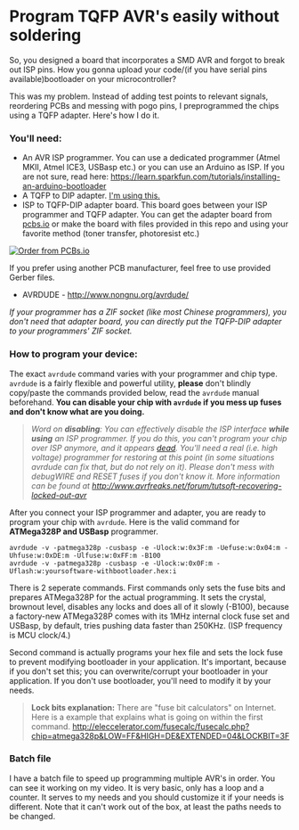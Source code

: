 Program TQFP AVR's easily without soldering
=====================

So, you designed a board that incorporates a SMD AVR and forgot to break out ISP pins. How you gonna upload your code/(if you have serial pins available)bootloader on your microcontroller?

This was my problem. Instead of adding test points to relevant signals, reordering PCBs and messing with pogo pins, I preprogrammed the chips using a TQFP adapter. Here's how I do it.

### You'll need:
- An AVR ISP programmer. You can use a dedicated programmer (Atmel MKII, Atmel ICE3, USBasp etc.) or you can use an Arduino as ISP. If you are not sure, read here: https://learn.sparkfun.com/tutorials/installing-an-arduino-bootloader
- A TQFP to DIP adapter. [I'm using this.](https://www.aliexpress.com/item/Free-shipping-Chip-programmer-TQFP32-QFP32-LQFP32-TO-DIP28-adapter-socket-support-ATMEGA8-series-TL866A-TL866CS/1969735009.html?aff_platform=ae-aff-deeplink&cpt=1499865009701&sk=UznmeyJee&aff_trace_key=a9dd8dea9e4f4ac5bc85a772afb82508-1499865009701-08514-UznmeyJee)
- ISP to TQFP-DIP adapter board. This board goes between your ISP programmer and TQFP adapter. You can get the adapter board from [pcbs.io](https://PCBs.io/share/r1D3D) or make the board with files provided in this repo and using your favorite method (toner transfer, photoresist etc.)

<a href="https://PCBs.io/share/r1D3D"><img src="https://s3.amazonaws.com/pcbs.io/share.png" alt="Order from PCBs.io"></img></a>

If you prefer using another PCB manufacturer, feel free to use provided Gerber files.
- AVRDUDE - http://www.nongnu.org/avrdude/

_If your programmer has a ZIF socket (like most Chinese programmers), you don't need that adapter board, you can directly put the TQFP-DIP adapter to your programmers' ZIF socket._    

### How to program your device:
The exact `avrdude` command varies with your programmer and chip type. `avrdude` is a fairly flexible and powerful utility, **please** don't blindly copy/paste the commands provided below, read the `avrdude` manual beforehand. **You can disable your chip with `avrdude` if you mess up fuses and don't know what are you doing.**

>*Word on __disabling__: You can effectively disable the ISP interface **while using** an ISP programmer. If you do this, you can't program your chip over ISP anymore, and it appears [dead](https://hydra-media.cursecdn.com/dota2.gamepedia.com/b/b6/Chatwheel_all_dead.wav). You'll need a real (i.e. high voltage) programmer for restoring at this point (in some situations avrdude can fix that, but do not rely on it). Please don't mess with debugWIRE and RESET fuses if you don't know it. More information can be found at http://www.avrfreaks.net/forum/tutsoft-recovering-locked-out-avr*

After you connect your ISP programmer and adapter, you are ready to program your chip with `avrdude`.
Here is the valid command for **ATMega328P and USBasp** programmer.
```
avrdude -v -patmega328p -cusbasp -e -Ulock:w:0x3F:m -Uefuse:w:0x04:m -Uhfuse:w:0xDE:m -Ulfuse:w:0xFF:m -B100
avrdude -v -patmega328p -cusbasp -e -Ulock:w:0x0F:m -Uflash:w:yoursoftware-withbootloader.hex:i
```

There is 2 seperate commands. First commands only sets the fuse bits and prepares ATMega328P for the actual programming. It sets the crystal, brownout level, disables any locks and does all of it slowly (-B100), because a factory-new ATMega328P comes with its 1MHz internal clock fuse set and USBasp, by default, tries pushing data faster than 250KHz. (ISP frequency is MCU clock/4.) 

Second command is actually programs your hex file and sets the lock fuse to prevent modifying bootloader in your application. It's important, because if you don't set this; you can overwrite/corrupt your bootloader in your application. If you don't use bootloader, you'll need to modify it by your needs.

>**Lock bits explanation:**
There are "fuse bit calculators" on Internet. Here is a example that explains what is going on within the first command. 
http://eleccelerator.com/fusecalc/fusecalc.php?chip=atmega328p&LOW=FF&HIGH=DE&EXTENDED=04&LOCKBIT=3F

### Batch file
I have a batch file to speed up programming multiple AVR's in order. You can see it working on my video. It is very basic, only has a loop and a counter. It serves to my needs and you should customize it if your needs is different. Note that it can't work out of the box, at least the paths needs to be changed.